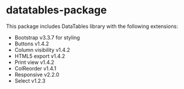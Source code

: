# datatables-package

This package includes DataTables library with the following extensions:
* Bootstrap v3.3.7 for styling
* Buttons v1.4.2
* Column visibility v1.4.2
* HTML5 export v1.4.2
* Print view v1.4.2
* ColReorder v1.4.1
* Responsive v2.2.0
* Select v1.2.3
